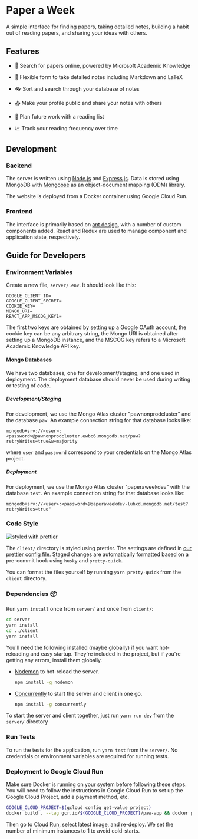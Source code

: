 # Paper a Week

A simple interface for finding papers, taking detailed notes, building a habit out of reading papers, and sharing your ideas with others.

## Features

- :mag_right: Search for papers online, powered by Microsoft Academic Knowledge

- :pencil: Flexible form to take detailed notes including Markdown and LaTeX

- :eyeglasses: Sort and search through your database of notes

- :outbox_tray: Make your profile public and share your notes with others

- :bookmark_tabs: Plan future work with a reading list

- :chart_with_upwards_trend: Track your reading frequency over time

## Development

### Backend

The server is written using [Node.js](https://nodejs.org/) and [Express.js](https://expressjs.com/). Data is stored using MongoDB with [Mongoose](https://mongoosejs.com/) as an object-document mapping (ODM) library.

The website is deployed from a Docker container using Google Cloud Run.

### Frontend

The interface is primarily based on [ant design](https://ant.design/), with a number of custom components added. React and Redux are used to manage component and application state, respectively.

## Guide for Developers

### Environment Variables

Create a new file, `server/.env`. It should look like this:

```text
GOOGLE_CLIENT_ID=
GOOGLE_CLIENT_SECRET=
COOKIE_KEY=
MONGO_URI=
REACT_APP_MSCOG_KEY1=
```

The first two keys are obtained by setting up a Google OAuth account, the cookie key can be any arbitrary string, the Mongo URI is obtained after setting up a MongoDB instance, and the MSCOG key refers to a Microsoft Academic Knowledge API key.

#### Mongo Databases

We have two databases, one for development/staging, and one used in deployment.
The deployment database should never be used during writing or testing of code.

##### Development/Staging

For development, we use the Mongo Atlas cluster "pawnonprodcluster" and the database
`paw`. An example connection string for that database looks like:

```text
mongodb+srv://<user>:<password>@pawnonprodcluster.ewbc6.mongodb.net/paw?retryWrites=true&w=majority
```

where `user` and `password` correspond to your credentials on the Mongo Atlas project.

##### Deployment

For deployment, we use the Mongo Atlas cluster "paperaweekdev" with the database `test`.
An example connection string for that database looks like:

```text
mongodb+srv://<user>:<password>@paperaweekdev-luhxd.mongodb.net/test?retryWrites=true"
```

### Code Style

[![styled with prettier](https://img.shields.io/badge/code_style-prettier-ff69b4.svg?style=flat-square)](https://github.com/prettier/prettier)

The `client/` directory is styled using prettier. The settings are defined in [our prettier config file](./client/.prettierrc.json). Staged changes are automatically formatted based on a pre-commit hook using `husky` and `pretty-quick`.

You can format the files yourself by running `yarn pretty-quick` from the `client` directory.

### Dependencies :package:

Run `yarn install` once from `server/` and once from `client/`:

```sh
cd server
yarn install
cd ../client
yarn install
```

You'll need the following installed (maybe globally) if you want hot-reloading and easy startup. They're included in the project, but if you're getting any errors, install them globally.

- [Nodemon](https://www.npmjs.com/package/nodemon) to hot-reload the server.

  ```sh
  npm install -g nodemon
  ```

- [Concurrently](https://www.npmjs.com/package/concurrently) to start the server and client in one go.

  ```sh
  npm install -g concurrently
  ```

To start the server and client together, just run `yarn run dev` from the `server/` directory

### Run Tests

To run the tests for the application, run `yarn test` from the `server/`. No credentials or environment variables are required for running tests.

### Deployment to Google Cloud Run

Make sure Docker is running on your system before following these steps. You will need to follow the instructions in Google Cloud Run to set up the Google Cloud Project, add a payment method, etc.

```sh
GOOGLE_CLOUD_PROJECT=$(gcloud config get-value project)
docker build . --tag gcr.io/${GOOGLE_CLOUD_PROJECT}/paw-app && docker push gcr.io/${GOOGLE_CLOUD_PROJECT}/paw-app
```

Then go to Cloud Run, select latest image, and re-deploy. We set the number of minimum instances to 1 to avoid cold-starts.
